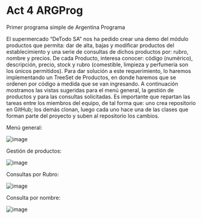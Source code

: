 # Act 4 ARGProg
 Primer programa simple de Argentina Programa

 El supermercado “DeTodo SA” nos ha pedido crear una demo del módulo productos que permita:
dar de alta, bajas y modificar productos del establecimiento y una serie de consultas de dichos
productos por: rubro, nombre y precios. De cada Producto, interesa conocer: código (numérico),
descripción, precio, stock y rubro (comestible, limpieza y perfumería son los únicos permitidos).
Para dar solución a este requerimiento, lo haremos implementando un TreeSet de Productos, en
donde haremos que se ordenen por código a medida que se van ingresando.
A continuación mostramos las vistas sugeridas para el menú general, la gestión de productos y
para las consultas solicitadas.
Es importante que repartan las tareas entre los miembros del equipo, de tal forma que: uno crea
repositorio en GitHub; los demás clonan, luego cada uno hace una de las clases que forman parte
del proyecto y suben al repositorio los cambios.


Menú general:

![image](https://github.com/jerommz/ARGProg-act4/assets/139485522/8460901e-5b46-49e5-84a8-666fdf68a166)

Gestión de productos:

![image](https://github.com/jerommz/ARGProg-act4/assets/139485522/9e47c872-bb45-4290-b102-ac08ce4ba132)

Consultas por Rubro:

![image](https://github.com/jerommz/ARGProg-act4/assets/139485522/c13f3523-c3cc-4dfd-89c7-d4b678ea71ff)

Consulta por nombre:

![image](https://github.com/jerommz/ARGProg-act4/assets/139485522/594ace6b-612b-4b87-b162-1c1b500a76cf)
